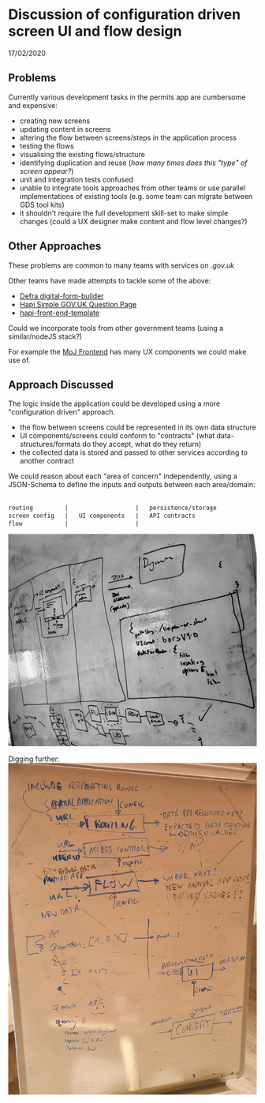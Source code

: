 # Discussion of configuration driven screen UI and flow design

17/02/2020

## Problems

Currently various development tasks in the permits app are
cumbersome and expensive:

- creating new screens
- updating content in screens
- altering the flow between screens/steps in the application
  process
- testing the flows
- visualising the existing flows/structure
- identifying duplication and reuse (_how many times does this
  "type" of screen appear?_)
- unit and integration tests confused
- unable to integrate tools approaches from other teams or use
  parallel implementations of existing tools (e.g. some team can
  migrate between GDS tool kits)
- it shouldn't require the full development skill-set to make
  simple changes (could a UX designer make content and flow level changes?)

## Other Approaches

These problems are common to many teams with services on _*.gov.uk*_

Other teams have made attempts to tackle some of the above:

- [Defra digital-form-builder](https://github.com/DEFRA/digital-form-builder)
- [Hapi Simple GOV.UK Question Page](https://github.com/DEFRA/hapi-govuk-question-page)
- [hapi-front-end-template](https://github.com/ajaxscape/hapi-front-end-template)

Could we incorporate tools from other government teams (using a
similar/nodeJS stack?)

For example the
[MoJ Frontend](https://github.com/ministryofjustice/moj-frontend)
has many UX components we could make use of.

## Approach Discussed

The logic inside the application could be developed using a more
"configuration driven" approach.

- the flow between screens could be represented in its own data
  structure
- UI components/screens could conform to "contracts" (what
  data-structures/formats do they accept, what do they return)
- the collected data is stored and passed to other services
  according to another contract

We could reason about each "area of concern" independently, using
a JSON-Schema to define the inputs and outputs between each
area/domain:
```

routing         |                   |   persistence/storage
screen config   |   UI components   |   API contracts
flow            |                   |

```
![whiteboard sketch #1](./config_01.jpg)

Digging further:
![whiteboard sketch #2](./config_02.jpg)
